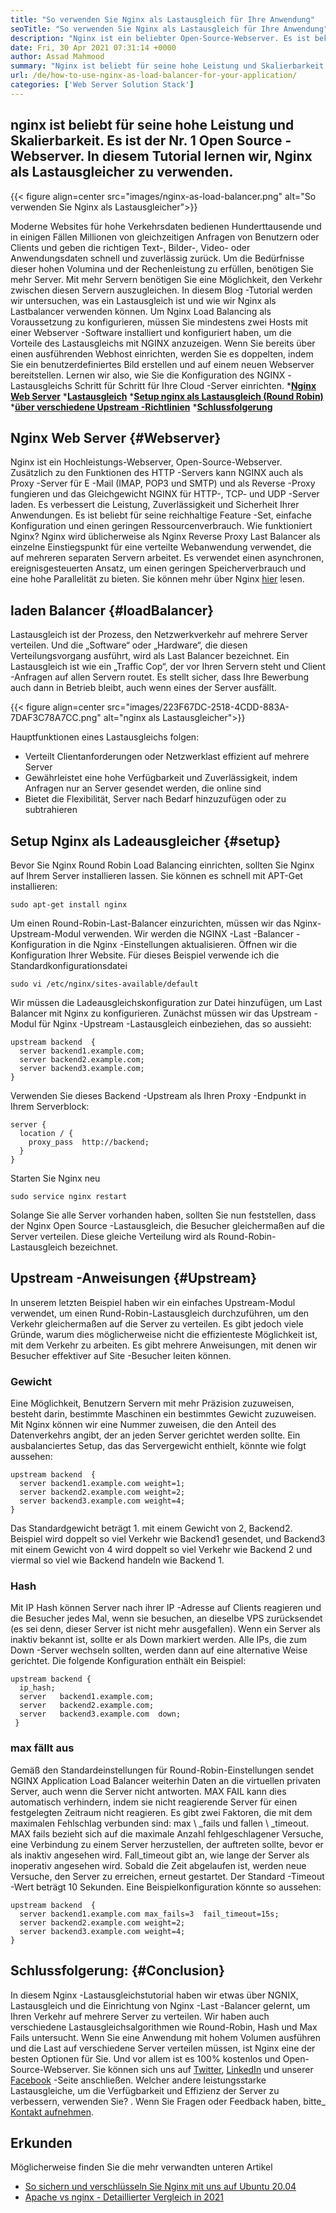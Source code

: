 ```yaml
---
title: "So verwenden Sie Nginx als Lastausgleich für Ihre Anwendung" 
seoTitle: "So verwenden Sie Nginx als Lastausgleich für Ihre Anwendung" 
description: "Nginx ist ein beliebter Open-Source-Webserver. Es ist bekannt für hohe Leistung und Skalierbarkeit. In diesem Tutorial lernen wir, Nginx als Lastausgleicher zu verwenden" 
date: Fri, 30 Apr 2021 07:31:14 +0000
author: Assad Mahmood
summary: "Nginx ist beliebt für seine hohe Leistung und Skalierbarkeit. Es ist der Nr. 1 Open Source -Webserver. In diesem Tutorial lernen wir, Nginx als Lastausgleicher zu verwenden." 
url: /de/how-to-use-nginx-as-load-balancer-for-your-application/
categories: ['Web Server Solution Stack']
---
```


## nginx ist beliebt für seine hohe Leistung und Skalierbarkeit. Es ist der Nr. 1 Open Source -Webserver. In diesem Tutorial lernen wir, Nginx als Lastausgleicher zu verwenden.

{{< figure align=center src="images/nginx-as-load-balancer.png" alt="So verwenden Sie Nginx als Lastausgleicher">}}

Moderne Websites für hohe Verkehrsdaten bedienen Hunderttausende und in einigen Fällen Millionen von gleichzeitigen Anfragen von Benutzern oder Clients und geben die richtigen Text-, Bilder-, Video- oder Anwendungsdaten schnell und zuverlässig zurück. Um die Bedürfnisse dieser hohen Volumina und der Rechenleistung zu erfüllen, benötigen Sie mehr Server. Mit mehr Servern benötigen Sie eine Möglichkeit, den Verkehr zwischen diesen Servern auszugleichen. In diesem Blog -Tutorial werden wir untersuchen, was ein Lastausgleich ist und wie wir Nginx als Lastbalancer verwenden können.
Um Nginx Load Balancing als Voraussetzung zu konfigurieren, müssen Sie mindestens zwei Hosts mit einer Webserver -Software installiert und konfiguriert haben, um die Vorteile des Lastausgleichs mit NGINX anzuzeigen. Wenn Sie bereits über einen ausführenden Webhost einrichten, werden Sie es doppelten, indem Sie ein benutzerdefiniertes Bild erstellen und auf einem neuen Webserver bereitstellen. Lernen wir also, wie Sie die Konfiguration des NGINX -Lastausgleichs Schritt für Schritt für Ihre Cloud -Server einrichten.
  ***[Nginx Web Server][1]** 
  ***[Lastausgleich][2]** 
  ***[Setup nginx als Lastausgleich (Round Robin)][3]** 
  ***[über verschiedene Upstream -Richtlinien][4]** 
  ***[Schlussfolgerung][5]** 

## Nginx Web Server   {#Webserver}
Nginx ist ein Hochleistungs-Webserver, Open-Source-Webserver. Zusätzlich zu den Funktionen des HTTP -Servers kann NGINX auch als Proxy -Server für E -Mail (IMAP, POP3 und SMTP) und als Reverse -Proxy fungieren und das Gleichgewicht NGINX für HTTP-, TCP- und UDP -Server laden. Es verbessert die Leistung, Zuverlässigkeit und Sicherheit Ihrer Anwendungen. Es ist beliebt für seine reichhaltige Feature -Set, einfache Konfiguration und einen geringen Ressourcenverbrauch.
Wie funktioniert Nginx? Nginx wird üblicherweise als Nginx Reverse Proxy Last Balancer als einzelne Einstiegspunkt für eine verteilte Webanwendung verwendet, die auf mehreren separaten Servern arbeitet. Es verwendet einen asynchronen, ereignisgesteuerten Ansatz, um einen geringen Speicherverbrauch und eine hohe Parallelität zu bieten. Sie können mehr über Nginx [hier][6] lesen.

## laden Balancer   {#loadBalancer}
Lastausgleich ist der Prozess, den Netzwerkverkehr auf mehrere Server verteilen. Und die „Software“ oder „Hardware“, die diesen Verteilungsvorgang ausführt, wird als Last Balancer bezeichnet. Ein Lastausgleich ist wie ein „Traffic Cop“, der vor Ihren Servern steht und Client -Anfragen auf allen Servern routet. Es stellt sicher, dass Ihre Bewerbung auch dann in Betrieb bleibt, auch wenn eines der Server ausfällt.

{{< figure align=center src="images/223F67DC-2518-4CDD-883A-7DAF3C78A7CC.png" alt="nginx als Lastausgleicher">}}

Hauptfunktionen eines Lastausgleichs folgen:
  * Verteilt Clientanforderungen oder Netzwerklast effizient auf mehrere Server
  * Gewährleistet eine hohe Verfügbarkeit und Zuverlässigkeit, indem Anfragen nur an Server gesendet werden, die online sind
  * Bietet die Flexibilität, Server nach Bedarf hinzuzufügen oder zu subtrahieren

## Setup Nginx als Ladeausgleicher   {#setup}
Bevor Sie Nginx Round Robin Load Balancing einrichten, sollten Sie Nginx auf Ihrem Server installieren lassen. Sie können es schnell mit APT-Get installieren:
```
sudo apt-get install nginx
```
Um einen Round-Robin-Last-Balancer einzurichten, müssen wir das Nginx-Upstream-Modul verwenden. Wir werden die NGINX -Last -Balancer -Konfiguration in die Nginx -Einstellungen aktualisieren. Öffnen wir die Konfiguration Ihrer Website. Für dieses Beispiel verwende ich die Standardkonfigurationsdatei
```
sudo vi /etc/nginx/sites-available/default
```
Wir müssen die Ladeausgleichskonfiguration zur Datei hinzufügen, um Last Balancer mit Nginx zu konfigurieren.
Zunächst müssen wir das Upstream -Modul für Nginx -Upstream -Lastausgleich einbeziehen, das so aussieht:
```
upstream backend  {
  server backend1.example.com;
  server backend2.example.com;
  server backend3.example.com;
}
```
Verwenden Sie dieses Backend -Upstream als Ihren Proxy -Endpunkt in Ihrem Serverblock:
```
server {
  location / {
    proxy_pass  http://backend;
  }
}
```
Starten Sie Nginx neu
```
sudo service nginx restart
```
Solange Sie alle Server vorhanden haben, sollten Sie nun feststellen, dass der Nginx Open Source -Lastausgleich, die Besucher gleichermaßen auf die Server verteilen. Diese gleiche Verteilung wird als Round-Robin-Lastausgleich bezeichnet.

## Upstream -Anweisungen   {#Upstream}
In unserem letzten Beispiel haben wir ein einfaches Upstream-Modul verwendet, um einen Rund-Robin-Lastausgleich durchzuführen, um den Verkehr gleichermaßen auf die Server zu verteilen. Es gibt jedoch viele Gründe, warum dies möglicherweise nicht die effizienteste Möglichkeit ist, mit dem Verkehr zu arbeiten. Es gibt mehrere Anweisungen, mit denen wir Besucher effektiver auf Site -Besucher leiten können.

### Gewicht
Eine Möglichkeit, Benutzern Servern mit mehr Präzision zuzuweisen, besteht darin, bestimmte Maschinen ein bestimmtes Gewicht zuzuweisen. Mit Nginx können wir eine Nummer zuweisen, die den Anteil des Datenverkehrs angibt, der an jeden Server gerichtet werden sollte.
Ein ausbalanciertes Setup, das das Servergewicht enthielt, könnte wie folgt aussehen:
```
upstream backend  {
  server backend1.example.com weight=1;
  server backend2.example.com weight=2;
  server backend3.example.com weight=4;
}
```
Das Standardgewicht beträgt 1. mit einem Gewicht von 2, Backend2. Beispiel wird doppelt so viel Verkehr wie Backend1 gesendet, und Backend3 mit einem Gewicht von 4 wird doppelt so viel Verkehr wie Backend 2 und viermal so viel wie Backend handeln wie Backend 1.

### Hash
Mit IP Hash können Server nach ihrer IP -Adresse auf Clients reagieren und die Besucher jedes Mal, wenn sie besuchen, an dieselbe VPS zurücksendet (es sei denn, dieser Server ist nicht mehr ausgefallen). Wenn ein Server als inaktiv bekannt ist, sollte er als Down markiert werden. Alle IPs, die zum Down -Server wechseln sollten, werden dann auf eine alternative Weise gerichtet.
Die folgende Konfiguration enthält ein Beispiel:
```
upstream backend {
  ip_hash;
  server   backend1.example.com;
  server   backend2.example.com;
  server   backend3.example.com  down;
 }
```

### max fällt aus
Gemäß den Standardeinstellungen für Round-Robin-Einstellungen sendet NGINX Application Load Balancer weiterhin Daten an die virtuellen privaten Server, auch wenn die Server nicht antworten. MAX FAIL kann dies automatisch verhindern, indem sie nicht reagierende Server für einen festgelegten Zeitraum nicht reagieren.
Es gibt zwei Faktoren, die mit dem maximalen Fehlschlag verbunden sind: max \ _fails und fallen \ _timeout. MAX fails bezieht sich auf die maximale Anzahl fehlgeschlagener Versuche, eine Verbindung zu einem Server herzustellen, der auftreten sollte, bevor er als inaktiv angesehen wird. Fall_timeout gibt an, wie lange der Server als inoperativ angesehen wird. Sobald die Zeit abgelaufen ist, werden neue Versuche, den Server zu erreichen, erneut gestartet. Der Standard -Timeout -Wert beträgt 10 Sekunden.
Eine Beispielkonfiguration könnte so aussehen:
```
upstream backend  {
  server backend1.example.com max_fails=3  fail_timeout=15s;
  server backend2.example.com weight=2;
  server backend3.example.com weight=4;
}
```

## Schlussfolgerung:   {#Conclusion}
In diesem Nginx -Lastausgleichstutorial haben wir etwas über NGNIX, Lastausgleich und die Einrichtung von Nginx -Last -Balancer gelernt, um Ihren Verkehr auf mehrere Server zu verteilen. Wir haben auch verschiedene Lastausgleichsalgorithmen wie Round-Robin, Hash und Max Fails untersucht. Wenn Sie eine Anwendung mit hohem Volumen ausführen und die Last auf verschiedene Server verteilen müssen, ist Nginx eine der besten Optionen für Sie. Und vor allem ist es 100% kostenlos und Open-Source-Webserver.
Sie können sich uns auf [Twitter][7], [LinkedIn][8] und unserer [Facebook][9] -Seite anschließen. Welcher andere leistungsstarke Lastausgleiche, um die Verfügbarkeit und Effizienz der Server zu verbessern, verwenden Sie? . Wenn Sie Fragen oder Feedback haben, bitte_ [Kontakt aufnehmen][10].

## Erkunden
Möglicherweise finden Sie die mehr verwandten unteren Artikel
  * [So sichern und verschlüsseln Sie Nginx mit uns auf Ubuntu 20.04][11]
  * [Apache vs nginx - Detaillierter Vergleich in 2021][12]

  
[1]: #webserver
[2]: #loadbalancer
[3]: #setup
[4]: #upstream
[5]: #conclusion
[6]: https://products.containerize.com/solution-stack/nginx
[7]: https://twitter.com/containerize_co
[8]: https://www.linkedin.com/company/containerize/
[9]: http://facebook.com/containerize
[10]: mailto:yasir.saeed@aspose.com
[11]: https://blog.containerize.com/web-server-solution-stack/how-to-secure-nginx-with-letsencrypt-on-ubuntu-20-04/
[12]: https://blog.containerize.com/2021/02/26/apache-vs-nginx-detailed-comparison-in-2021/
